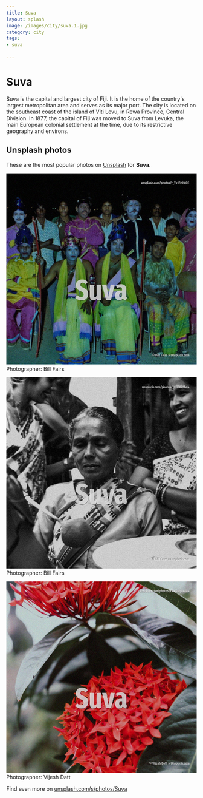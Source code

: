 ```yaml
---
title: Suva
layout: splash
image: /images/city/suva.1.jpg
category: city
tags:
- suva

---
```

# Suva

Suva  is the capital and largest city of Fiji. It is the home of the country's largest metropolitan area and serves as its major port. The city is located on the southeast coast of the island of Viti Levu, in Rewa Province, Central  Division.  In 1877, the capital of Fiji was moved to Suva from Levuka, the main European colonial settlement  at the time, due to its restrictive geography and environs. 

 
## Unsplash photos
These are the most popular photos on [Unsplash](https://unsplash.com) for **Suva**.
 
![Suva](/images/city/suva.1.jpg)
Photographer:  Bill Fairs
 
![Suva](/images/city/suva.2.jpg)
Photographer:  Bill Fairs
 
![Suva](/images/city/suva.3.jpg)
Photographer:  Vijesh Datt
 
Find even more on [unsplash.com/s/photos/Suva](https://unsplash.com/s/photos/Suva)
 
